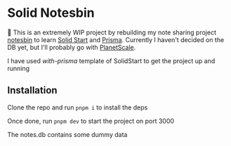 # Solid Notesbin

:construction: This is an extremely WIP project by rebuilding my note sharing project [notesbin](github.com/flashblaze/notesbin) to learn [Solid Start](https://start.solidjs.com/getting-started/what-is-solidstart) and [Prisma](https://www.prisma.io). Currently I haven't decided on the DB yet, but I'll probably go with [PlanetScale](https://planetscale.com/).

I have used *with-prisma* template of SolidStart to get the project up and running

## Installation

Clone the repo and run `pnpm i` to install the deps

Once done, run `pnpm dev` to start the project on port 3000

The notes.db contains some dummy data